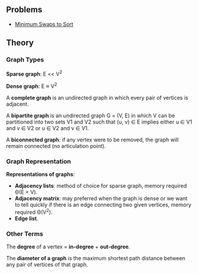 ## Problems
- [Minimum Swaps to Sort](https://practice.geeksforgeeks.org/problems/minimum-swaps/1)

## Theory

### Graph Types

**Sparse graph**: E << V<sup>2</sup>

**Dense graph**: E ≈  V<sup>2</sup>

A **complete graph** is an undirected graph in which every pair of vertices is adjacent.

A **bipartite graph** is an undirected graph G = (V, E) in which V can be partitioned into two sets V1 and V2 such that (u, v) ∈ E implies either u ∈ V1 and v ∈ V2 or u ∈ V2 and v ∈ V1.

A **biconnected graph**: if any vertex were to be removed, the graph will remain connected (no articulation point).

### Graph Representation
**Representations of graphs**:
- **Adjacency lists**: method of choice for sparse graph, memory required Θ(E + V).
- **Adjacency matrix**: may preferred when the graph is dense or we want to tell quickly if there is an edge connecting two given vertices, memory required Θ(V<sup>2</sup>).
- **Edge list**.

### Other Terms

The **degree** of a vertex = **in-degree** + **out-degree**.

The **diameter of a graph** is the maximum shortest path distance between any pair of vertices of that graph.
